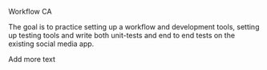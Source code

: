 Workflow CA

The goal is to practice setting up a workflow and development tools, setting up testing tools and write both unit-tests and end to end tests on the existing social media app. 

Add more text